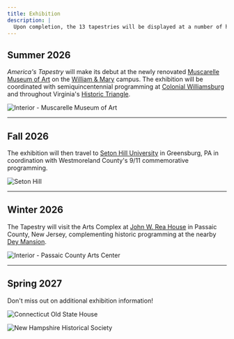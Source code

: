 ```yaml
---
title: Exhibition
description: |
  Upon completion, the 13 tapestries will be displayed at a number of historically significant venues throughout the East Coast.
---
```


## Summer 2026

_America's Tapestry_ will make its debut at the newly renovated [Muscarelle Museum of Art](https://muscarelle.wm.edu/) on the [William & Mary](https://www.wm.edu/) campus. The exhibition will be coordinated with semiquincentennial programming at [Colonial Williamsburg](https://www.colonialwilliamsburg.org) and throughout Virginia's [Historic Triangle](https://va250.org).

![Interior - Muscarelle Museum of Art](/images/exhibition/muscarelle-interior.jpg)

---

## Fall 2026

The exhibition will then travel to [Seton Hill University](https://www.setonhill.edu/) in Greensburg, PA in coordination with Westmoreland County's 9/11 commemorative programming.

![Seton Hill](/images/exhibition/seton-hill.jpg)

---

## Winter 2026

The Tapestry will visit the Arts Complex at [John W. Rea House](https://www.pcartscenter.org/) in Passaic County, New Jersey, complementing historic programming at the nearby [Dey Mansion](https://seepassaiccounty.org/dey-mansion/).

![Interior - Passaic County Arts Center](/images/exhibition/passaic-county-arts-center.jpg)

---

## Spring 2027

Don't miss out on additional exhibition information!

![Connecticut Old State House](/images/exhibition/connecticut-old-state-house.jpg)

![New Hampshire Historical Society](/images/exhibition/new-hampshire-historical-society.jpg)
